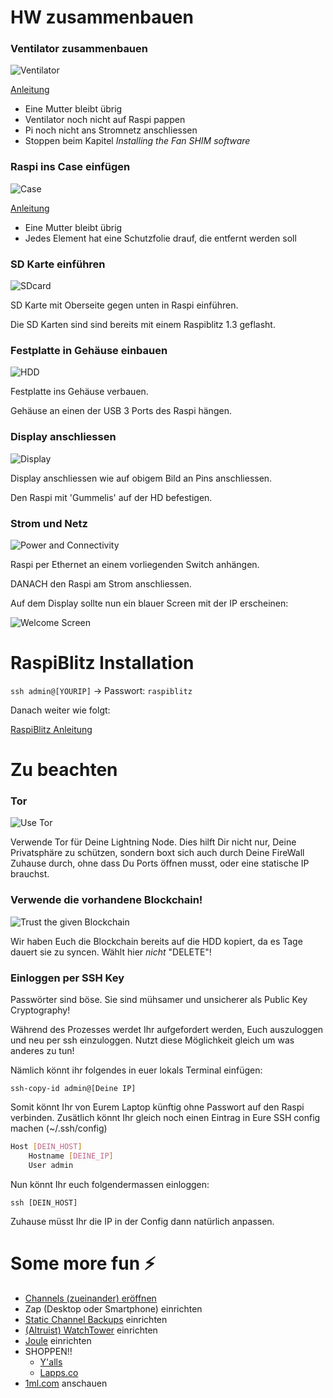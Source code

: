 # HW zusammenbauen

### Ventilator zusammenbauen

![Ventilator](images/AssembleFan.jpg)

[Anleitung](https://learn.pimoroni.com/tutorial/sandyj/getting-started-with-fan-shim)

* Eine Mutter bleibt übrig
* Ventilator noch nicht auf Raspi pappen
* Pi noch nicht ans Stromnetz anschliessen
* Stoppen beim Kapitel *Installing the Fan SHIM software*

### Raspi ins Case einfügen

![Case](images/AssembleCase.jpg)

[Anleitung](https://www.youtube.com/watch?v=utk3cjzCLog)

* Eine Mutter bleibt übrig
* Jedes Element hat eine Schutzfolie drauf, die entfernt werden soll

### SD Karte einführen

![SDcard](images/SDcard.jpg)

SD Karte mit Oberseite gegen unten in Raspi einführen.

Die SD Karten sind sind bereits mit einem Raspiblitz 1.3 geflasht.

### Festplatte in Gehäuse einbauen

![HDD](images/HDD.jpg)

Festplatte ins Gehäuse verbauen.

Gehäuse an einen der USB 3 Ports des Raspi hängen.

### Display anschliessen

![Display](images/Display.jpg)

Display anschliessen wie auf obigem Bild an Pins anschliessen.

Den Raspi mit 'Gummelis' auf der HD befestigen.

### Strom und Netz

![Power and Connectivity](images/PowerAndConnectivity.jpg)

Raspi per Ethernet an einem vorliegenden Switch anhängen.

DANACH den Raspi am Strom anschliessen.

Auf dem Display sollte nun ein blauer Screen mit der IP erscheinen:

![Welcome Screen](images/WelcomeScreen.png)


# RaspiBlitz Installation

`ssh admin@[YOURIP]` → Passwort: `raspiblitz`


Danach weiter wie folgt:

[RaspiBlitz Anleitung](https://github.com/rootzoll/raspiblitz#setup-process-detailed-documentation)


# Zu beachten

### Tor

![Use Tor](images/useTor.png)

Verwende Tor für Deine Lightning Node. Dies hilft Dir nicht nur, Deine Privatsphäre zu schützen, sondern boxt sich auch durch Deine FireWall Zuhause durch, ohne dass Du Ports öffnen musst, oder eine statische IP brauchst.

### Verwende die vorhandene Blockchain!

![Trust the given Blockchain](images/useBlockchainOnHDD.png)

Wir haben Euch die Blockchain bereits auf die HDD kopiert, da es Tage dauert sie zu syncen. Wählt hier _nicht_ "DELETE"!

### Einloggen per SSH Key

Passwörter sind böse. Sie sind mühsamer und unsicherer als Public Key Cryptography!

Während des Prozesses werdet Ihr aufgefordert werden, Euch auszuloggen und neu per ssh einzuloggen. Nutzt diese Möglichkeit gleich um was anderes zu tun!

Nämlich könnt ihr folgendes in euer lokals Terminal einfügen:

    ssh-copy-id admin@[Deine IP]
    
Somit könnt Ihr von Eurem Laptop künftig ohne Passwort auf den Raspi verbinden.
Zusätlich könnt Ihr gleich noch einen Eintrag in Eure SSH config machen (~/.ssh/config)

```bash
Host [DEIN_HOST]
    Hostname [DEINE_IP]
    User admin
```

Nun könnt Ihr euch folgendermassen einloggen:

    ssh [DEIN_HOST]
    
Zuhause müsst Ihr die IP in der Config dann natürlich anpassen.


# Some more fun ⚡

 - [Channels (zueinander) eröffnen](https://etherpad.net/p/zuv1rz8kNP)
 - Zap (Desktop oder Smartphone) einrichten
 - [Static Channel Backups](https://github.com/darwin/lnd-auto-backup) einrichten
 - [(Altruist) WatchTower](https://github.com/lightningnetwork/lnd/blob/master/docs/watchtower.md) einrichten
 - [Joule](https://lightningjoule.com/) einrichten
 - SHOPPEN!!
   - [Y'alls](https://yalls.org)
   - [Lapps.co](https://www.lapps.co/all-time)
 - [1ml.com](https://1ml.com) anschauen
 
 

